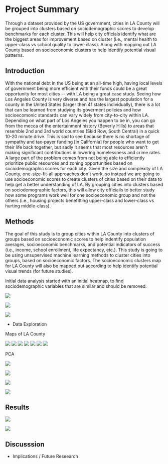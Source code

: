 # Project Summary
Through a dataset provided by the US government, cities in LA County will be grouped into clusters based on sociodemographic scores to develop benchmarks for each cluster. This will help city officials identify what are the biggest areas for improvement based on cluster (i.e., mental health to upper-class vs school quality to lower-class). Along with mapping out LA County based on socioeconomic clusters to help identify potential visual patterns.


## Introduction

With the national debt in the US being at an all-time high, having local levels of government being more efficient with their funds could be a great opportunity for most cities -- with LA being a great case study. Seeing how Los Angeles County is very diverse and has the largest population for a county in the United States (larger then 41 states individually), there is a lot that can be learned from studying its goverment policies and how socioecomonic standards can vary widely from city-to-city within LA. Depending on what part of Los Angeles you happen to be in, you can go from the mecca of the entertainment history (Beverly Hills) to areas that resemble 2nd and 3rd world countries (Skid Row, South Central) in a quick 10-20 minute drive. This is sad to see because there is no shortage of sympathy and tax-payer funding [in California] for people who want to get their life back together, but sadly it seems that most resources aren't making significant contributions in lowering homelessness and crime rates. A large part of the problem comes from not being able to efficiently prioritize public resources and zoning opportunities based on sociodemographic scores for each city. Given the size and complexity of LA County, one-size-fit-all approaches don't work, so instead we are going to use socioeconomic scores to create clusters of cities based on their data to help get a better understanding of LA. By grouping cities into clusters based on sociodemographic factors, this will allow city officiails to better study how some programs work well for one socioeconomic group and not the others (i.e., housing projects benefitting upper-class and lower-class vs hurting middle-class). 

## Methods

The goal of this study is to group cities within LA County into clusters of groups based on socioeconomic scores to help indentify population averages, socioeconomic benchmarks, and potential indicators of success (i.e., income, school enrollment, life expectancy, etc.). This study is going to be using unsupervised machine learning methods to cluster cities into groups, based on socioeconomic factors. The socioeconomic clusters map for LA County will also be mapped out according to help identify potential visual trends (for future studies).

Initial data analysis started with an initial heatmap, to find sociodemographic variables that are similar and should be removed.

![](Images/LA%20County%20Heatmap.PNG)

![](Images/LA%20County%20Heatmap%20Model.PNG)

![](Images/LA%20County%20Histograms.png)

- Data Exploration

Maps of LA County

![](Images/LA%20County%20Map.PNG)
![](Images/LA%20County%20Map%20-%20Bachelors%20Degree.PNG)
![](Images/LA%20County%20Map%20-%20Earnings.PNG)
![](Images/LA%20County%20Map%20-%20Graduate%20Degrees.PNG)
![](Images/LA%20County%20Map%20-%20Human%20Development%20Index.PNG)
![](Images/LA%20County%20Map%20-%20No%20HS%20Diplomas.PNG)
![](Images/LA%20County%20Map%20-%20School%20Enrollment.PNG)

PCA

![](Images/LA%20County%20Pairplot%20Model.PNG)

![](Images/LA%20County%20PCA.PNG)

![](Images/LA%20County%20Pairplot%20PCA.PNG)

![](Images/LA%20County%20Pairplot%20Model%20PCA.PNG)

## Results

![](Images/LA%20County%20Map%20-%20Model%20PCA.PNG)

![](Images/LA%20County%20Benchmarks.PNG)

## Discusssion

- Implications / Future Reseearch
